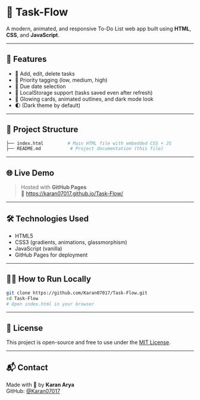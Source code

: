 # 📝 Task-Flow

A modern, animated, and responsive To-Do List web app built using **HTML**, **CSS**, and **JavaScript**.

---

## 🚀 Features

- 🧠 Add, edit, delete tasks  
- 🎯 Priority tagging (low, medium, high)  
- 📆 Due date selection  
- 💾 LocalStorage support (tasks saved even after refresh)  
- 🎨 Glowing cards, animated outlines, and dark mode look  
- 🌓 (Dark theme by default)

---

## 📂 Project Structure

```bash
├── index.html         # Main HTML file with embedded CSS + JS
├── README.md           # Project documentation (this file)
```

---

## 🌐 Live Demo

> Hosted with **GitHub Pages**  
> 🔗 https://karan07017.github.io/Task-Flow/

---

## 🛠️ Technologies Used

- HTML5  
- CSS3 (gradients, animations, glassmorphism)  
- JavaScript (vanilla)  
- GitHub Pages for deployment  

---

## 👨‍💻 How to Run Locally

```bash
git clone https://github.com/Karan07017/Task-Flow.git
cd Task-Flow
# Open index.html in your browser
```
---

## 🧾 License

This project is open-source and free to use under the [MIT License](LICENSE).

---

## 📬 Contact

Made with 💜 by **Karan Arya**  
GitHub: [@Karan07017](https://github.com/Karan07017)
